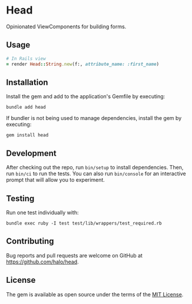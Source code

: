 # Head

Opinionated ViewComponents for building forms.

## Usage

```ruby
# In Rails view
= render Head::String.new(f:, attribute_name: :first_name)
```

## Installation

Install the gem and add to the application's Gemfile by executing:

    bundle add head

If bundler is not being used to manage dependencies, install the gem by executing:

    gem install head

## Development

After checking out the repo, run `bin/setup` to install dependencies. Then, run `bin/ci` to run the tests. You can also run `bin/console` for an interactive prompt that will allow you to experiment.

## Testing

Run one test individually with:

    bundle exec ruby -I test test/lib/wrappers/test_required.rb

## Contributing

Bug reports and pull requests are welcome on GitHub at https://github.com/halo/head.

## License

The gem is available as open source under the terms of the [MIT License](https://opensource.org/licenses/MIT).
